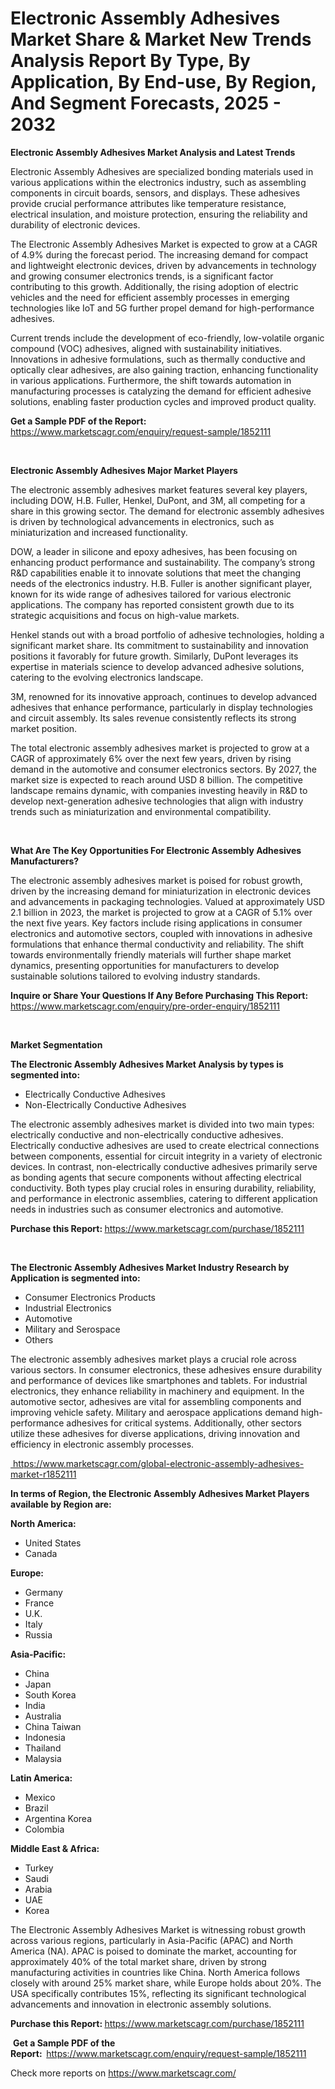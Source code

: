 <p><h1>Electronic Assembly Adhesives Market Share & Market New Trends Analysis Report By Type, By Application, By End-use, By Region, And Segment Forecasts, 2025 - 2032</h1></p><p><strong>Electronic Assembly Adhesives Market Analysis and Latest Trends</strong></p>
<p><p>Electronic Assembly Adhesives are specialized bonding materials used in various applications within the electronics industry, such as assembling components in circuit boards, sensors, and displays. These adhesives provide crucial performance attributes like temperature resistance, electrical insulation, and moisture protection, ensuring the reliability and durability of electronic devices.</p><p>The Electronic Assembly Adhesives Market is expected to grow at a CAGR of 4.9% during the forecast period. The increasing demand for compact and lightweight electronic devices, driven by advancements in technology and growing consumer electronics trends, is a significant factor contributing to this growth. Additionally, the rising adoption of electric vehicles and the need for efficient assembly processes in emerging technologies like IoT and 5G further propel demand for high-performance adhesives.</p><p>Current trends include the development of eco-friendly, low-volatile organic compound (VOC) adhesives, aligned with sustainability initiatives. Innovations in adhesive formulations, such as thermally conductive and optically clear adhesives, are also gaining traction, enhancing functionality in various applications. Furthermore, the shift towards automation in manufacturing processes is catalyzing the demand for efficient adhesive solutions, enabling faster production cycles and improved product quality.</p></p>
<p><strong>Get a Sample PDF of the Report:&nbsp;</strong> <a href="https://www.marketscagr.com/enquiry/request-sample/1852111?utm_campaign=2529&utm_medium=2&utm_source=Github&utm_content=ia&utm_term=27032025&utm_id=electronic-assembly-adhesives">https://www.marketscagr.com/enquiry/request-sample/1852111</a></p>
<p>&nbsp;</p>
<p><strong>Electronic Assembly Adhesives Major Market Players</strong></p>
<p><p>The electronic assembly adhesives market features several key players, including DOW, H.B. Fuller, Henkel, DuPont, and 3M, all competing for a share in this growing sector. The demand for electronic assembly adhesives is driven by technological advancements in electronics, such as miniaturization and increased functionality.</p><p>DOW, a leader in silicone and epoxy adhesives, has been focusing on enhancing product performance and sustainability. The company’s strong R&D capabilities enable it to innovate solutions that meet the changing needs of the electronics industry. H.B. Fuller is another significant player, known for its wide range of adhesives tailored for various electronic applications. The company has reported consistent growth due to its strategic acquisitions and focus on high-value markets.</p><p>Henkel stands out with a broad portfolio of adhesive technologies, holding a significant market share. Its commitment to sustainability and innovation positions it favorably for future growth. Similarly, DuPont leverages its expertise in materials science to develop advanced adhesive solutions, catering to the evolving electronics landscape.</p><p>3M, renowned for its innovative approach, continues to develop advanced adhesives that enhance performance, particularly in display technologies and circuit assembly. Its sales revenue consistently reflects its strong market position.</p><p>The total electronic assembly adhesives market is projected to grow at a CAGR of approximately 6% over the next few years, driven by rising demand in the automotive and consumer electronics sectors. By 2027, the market size is expected to reach around USD 8 billion. The competitive landscape remains dynamic, with companies investing heavily in R&D to develop next-generation adhesive technologies that align with industry trends such as miniaturization and environmental compatibility.</p></p>
<p>&nbsp;</p>
<p><strong>What Are The Key Opportunities For Electronic Assembly Adhesives Manufacturers?</strong></p>
<p><p>The electronic assembly adhesives market is poised for robust growth, driven by the increasing demand for miniaturization in electronic devices and advancements in packaging technologies. Valued at approximately USD 2.1 billion in 2023, the market is projected to grow at a CAGR of 5.1% over the next five years. Key factors include rising applications in consumer electronics and automotive sectors, coupled with innovations in adhesive formulations that enhance thermal conductivity and reliability. The shift towards environmentally friendly materials will further shape market dynamics, presenting opportunities for manufacturers to develop sustainable solutions tailored to evolving industry standards.</p></p>
<p><strong>Inquire or Share Your Questions If Any Before Purchasing This Report:</strong> <a href="https://www.marketscagr.com/enquiry/pre-order-enquiry/1852111?utm_campaign=2529&utm_medium=2&utm_source=Github&utm_content=ia&utm_term=27032025&utm_id=electronic-assembly-adhesives">https://www.marketscagr.com/enquiry/pre-order-enquiry/1852111</a></p>
<p>&nbsp;</p>
<p><strong>Market Segmentation</strong></p>
<p><strong>The Electronic Assembly Adhesives Market Analysis by types is segmented into:</strong></p>
<p><ul><li>Electrically Conductive Adhesives</li><li>Non-Electrically Conductive Adhesives</li></ul></p>
<p><p>The electronic assembly adhesives market is divided into two main types: electrically conductive and non-electrically conductive adhesives. Electrically conductive adhesives are used to create electrical connections between components, essential for circuit integrity in a variety of electronic devices. In contrast, non-electrically conductive adhesives primarily serve as bonding agents that secure components without affecting electrical conductivity. Both types play crucial roles in ensuring durability, reliability, and performance in electronic assemblies, catering to different application needs in industries such as consumer electronics and automotive.</p></p>
<p><strong>Purchase this Report:&nbsp;</strong><a href="https://www.marketscagr.com/purchase/1852111?utm_campaign=2529&utm_medium=2&utm_source=Github&utm_content=ia&utm_term=27032025&utm_id=electronic-assembly-adhesives">https://www.marketscagr.com/purchase/1852111</a></p>
<p>&nbsp;</p>
<p><strong>The Electronic Assembly Adhesives Market Industry Research by Application is segmented into:</strong></p>
<p><ul><li>Consumer Electronics Products</li><li>Industrial Electronics</li><li>Automotive</li><li>Military and Serospace</li><li>Others</li></ul></p>
<p><p>The electronic assembly adhesives market plays a crucial role across various sectors. In consumer electronics, these adhesives ensure durability and performance of devices like smartphones and tablets. For industrial electronics, they enhance reliability in machinery and equipment. In the automotive sector, adhesives are vital for assembling components and improving vehicle safety. Military and aerospace applications demand high-performance adhesives for critical systems. Additionally, other sectors utilize these adhesives for diverse applications, driving innovation and efficiency in electronic assembly processes.</p></p>
<p><a href="https://www.marketscagr.com/global-electronic-assembly-adhesives-market-r1852111?utm_campaign=2529&utm_medium=2&utm_source=Github&utm_content=ia&utm_term=27032025&utm_id=electronic-assembly-adhesives">&nbsp;https://www.marketscagr.com/global-electronic-assembly-adhesives-market-r1852111</a></p>
<p><strong>In terms of Region, the Electronic Assembly Adhesives Market Players available by Region are:</strong></p>
<p>
    <p> <strong> North America: </strong>
        <ul>
            <li>United States</li>
            <li>Canada</li>
        </ul>
        </p> 
    <p> <strong> Europe: </strong>
        <ul>
            <li>Germany</li>
            <li>France</li>
            <li>U.K.</li>
            <li>Italy</li>
            <li>Russia</li>
        </ul>
        </p> 
    <p> <strong> Asia-Pacific: </strong>
        <ul>
            <li>China</li>
            <li>Japan</li>
            <li>South Korea</li>
            <li>India</li>
            <li>Australia</li>
            <li>China Taiwan</li>
            <li>Indonesia</li>
            <li>Thailand</li>
            <li>Malaysia</li>
        </ul>
        </p> 
    <p> <strong> Latin America: </strong>
        <ul>
            <li>Mexico</li>
            <li>Brazil</li>
            <li>Argentina Korea</li>
            <li>Colombia</li>
        </ul>
        </p> 
    <p> <strong> Middle East & Africa: </strong>
        <ul>
            <li>Turkey</li>
            <li>Saudi</li>
            <li>Arabia</li>
            <li>UAE</li>
            <li>Korea</li>
        </ul>
    </p>
    </p>
<p><p>The Electronic Assembly Adhesives Market is witnessing robust growth across various regions, particularly in Asia-Pacific (APAC) and North America (NA). APAC is poised to dominate the market, accounting for approximately 40% of the total market share, driven by strong manufacturing activities in countries like China. North America follows closely with around 25% market share, while Europe holds about 20%. The USA specifically contributes 15%, reflecting its significant technological advancements and innovation in electronic assembly solutions.</p></p>
<p><strong>Purchase this Report: </strong><a href="https://www.marketscagr.com/purchase/1852111?utm_campaign=2529&utm_medium=2&utm_source=Github&utm_content=ia&utm_term=27032025&utm_id=electronic-assembly-adhesives">https://www.marketscagr.com/purchase/1852111</a></p>
<p>&nbsp;<strong>Get a Sample PDF of the Report:&nbsp;&nbsp;</strong><a href="https://www.marketscagr.com/enquiry/request-sample/1852111?utm_campaign=2529&utm_medium=2&utm_source=Github&utm_content=ia&utm_term=27032025&utm_id=electronic-assembly-adhesives">https://www.marketscagr.com/enquiry/request-sample/1852111</a></p>
<p><strong></strong></p>
<p>Check more reports on <a href="https://www.marketscagr.com/?utm_campaign=2529&utm_medium=2&utm_source=Github&utm_content=ia&utm_term=27032025&utm_id=electronic-assembly-adhesives">https://www.marketscagr.com/</a></p>